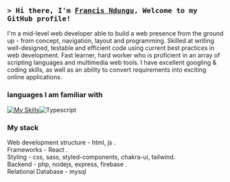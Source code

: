 
### <samp>&gt; Hi there, I'm <a href="https://www.linkedin.com/in/francis-ndung-u-67040218b/" target="_blank">Francis Ndungu</a>, Welcome to my GitHub profile!

<div>
 <p>
I'm a mid-level web developer able to build a web presence from the ground up - from concept, navigation, layout and programming. Skilled at writing well-designed, testable and efficient code using current best practices in web development. Fast learner, hard worker who is proficient in an array of scripting languages and multimedia web tools. I have excellent googling & coding skills, as well as an ability to convert requirements into exciting online applications.
</p>
</div>

### languages I am familiar with

[![My Skills](https://skills.thijs.gg/icons?i=js,php,python)](https://skills.thijs.gg)![Typescript](https://img.shields.io/badge/TypeScript-007ACC?style=for-the-badge&logo=typescript&logoColor=white)



### My stack

Web development structure - html, js .\
Frameworks - React .\
Styling - css, sass, styled-components, chakra-ui, tailwind.\
Backend - php, nodejs, express, firebase .\
Relational Database - mysql




<!---
dosha10/dosha10 is a ✨ special ✨ repository because its `README.md` (this file) appears on your GitHub profile.
You can click the Preview link to take a look at your changes.
--->
